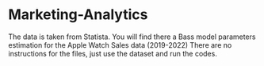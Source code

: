 # Marketing-Analytics
The data is taken from Statista. 
 You will find there a Bass model parameters estimation for the Apple Watch Sales data (2019-2022)
 There are no instructions for the files, just use the dataset and run the codes. 

